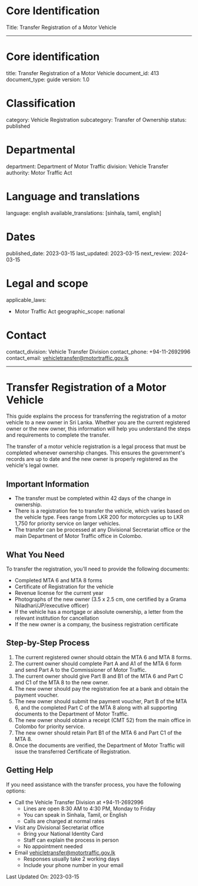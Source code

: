 # Core Identification
Title: Transfer Registration of a Motor Vehicle

---
# Core identification
title: Transfer Registration of a Motor Vehicle
document_id: 413
document_type: guide
version: 1.0

# Classification
category: Vehicle Registration
subcategory: Transfer of Ownership
status: published

# Departmental
department: Department of Motor Traffic
division: Vehicle Transfer
authority: Motor Traffic Act

# Language and translations
language: english
available_translations: [sinhala, tamil, english]

# Dates
published_date: 2023-03-15
last_updated: 2023-03-15
next_review: 2024-03-15

# Legal and scope
applicable_laws:
 - Motor Traffic Act
geographic_scope: national

# Contact
contact_division: Vehicle Transfer Division
contact_phone: +94-11-2692996
contact_email: vehicletransfer@motortraffic.gov.lk

---

# Transfer Registration of a Motor Vehicle

This guide explains the process for transferring the registration of a motor vehicle to a new owner in Sri Lanka. Whether you are the current registered owner or the new owner, this information will help you understand the steps and requirements to complete the transfer.

The transfer of a motor vehicle registration is a legal process that must be completed whenever ownership changes. This ensures the government's records are up to date and the new owner is properly registered as the vehicle's legal owner.

## Important Information

- The transfer must be completed within 42 days of the change in ownership.
- There is a registration fee to transfer the vehicle, which varies based on the vehicle type. Fees range from LKR 200 for motorcycles up to LKR 1,750 for priority service on larger vehicles.
- The transfer can be processed at any Divisional Secretariat office or the main Department of Motor Traffic office in Colombo.

## What You Need

To transfer the registration, you'll need to provide the following documents:

- Completed MTA 6 and MTA 8 forms
- Certificate of Registration for the vehicle
- Revenue license for the current year
- Photographs of the new owner (3.5 x 2.5 cm, one certified by a Grama Niladhari/JP/executive officer)
- If the vehicle has a mortgage or absolute ownership, a letter from the relevant institution for cancellation
- If the new owner is a company, the business registration certificate

## Step-by-Step Process

1. The current registered owner should obtain the MTA 6 and MTA 8 forms.
2. The current owner should complete Part A and A1 of the MTA 6 form and send Part A to the Commissioner of Motor Traffic.
3. The current owner should give Part B and B1 of the MTA 6 and Part C and C1 of the MTA 8 to the new owner.
4. The new owner should pay the registration fee at a bank and obtain the payment voucher.
5. The new owner should submit the payment voucher, Part B of the MTA 6, and the completed Part C of the MTA 8 along with all supporting documents to the Department of Motor Traffic.
6. The new owner should obtain a receipt (CMT 52) from the main office in Colombo for priority service.
7. The new owner should retain Part B1 of the MTA 6 and Part C1 of the MTA 8.
8. Once the documents are verified, the Department of Motor Traffic will issue the transferred Certificate of Registration.

## Getting Help

If you need assistance with the transfer process, you have the following options:

- Call the Vehicle Transfer Division at +94-11-2692996
    - Lines are open 8:30 AM to 4:30 PM, Monday to Friday
    - You can speak in Sinhala, Tamil, or English
    - Calls are charged at normal rates
- Visit any Divisional Secretariat office
    - Bring your National Identity Card
    - Staff can explain the process in person
    - No appointment needed
- Email vehicletransfer@motortraffic.gov.lk
    - Responses usually take 2 working days
    - Include your phone number in your email

Last Updated On: 2023-03-15
